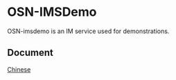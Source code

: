 # OSN-IMSDemo
 
OSN-imsdemo is an IM service used for demonstrations.

## Document
[Chinese](./README_cn.md)

